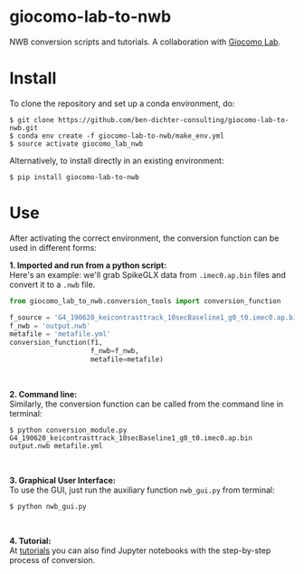 # giocomo-lab-to-nwb
NWB conversion scripts and tutorials.
A collaboration with [Giocomo Lab](https://giocomolab.weebly.com/).

# Install
To clone the repository and set up a conda environment, do:
```
$ git clone https://github.com/ben-dichter-consulting/giocomo-lab-to-nwb.git
$ conda env create -f giocomo-lab-to-nwb/make_env.yml
$ source activate giocomo_lab_nwb
```

Alternatively, to install directly in an existing environment:
```
$ pip install giocomo-lab-to-nwb
```

# Use
After activating the correct environment, the conversion function can be used in different forms:

**1. Imported and run from a python script:** <br/>
Here's an example: we'll grab SpikeGLX data from `.imec0.ap.bin` files and convert it to a `.nwb` file.
```python
from giocomo_lab_to_nwb.conversion_tools import conversion_function

f_source = 'G4_190620_keicontrasttrack_10secBaseline1_g0_t0.imec0.ap.bin'
f_nwb = 'output.nwb'
metafile = 'metafile.yml'
conversion_function(f1,
                    f_nwb=f_nwb,
                    metafile=metafile)
```
<br/>

**2. Command line:** <br/>
Similarly, the conversion function can be called from the command line in terminal:
```
$ python conversion_module.py G4_190620_keicontrasttrack_10secBaseline1_g0_t0.imec0.ap.bin output.nwb metafile.yml
```
<br/>

**3. Graphical User Interface:** <br/>
To use the GUI, just run the auxiliary function `nwb_gui.py` from terminal:
```
$ python nwb_gui.py
```
<br/>

**4. Tutorial:** <br/>
At [tutorials](https://github.com/ben-dichter-consulting/giocomo-lab-to-nwb/tree/master/tutorials) you can also find Jupyter notebooks with the step-by-step process of conversion.
